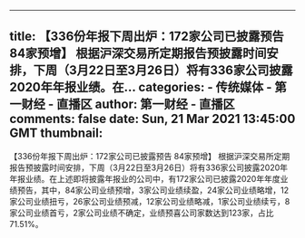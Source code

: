 
---
title: 【336份年报下周出炉：172家公司已披露预告 84家预增】 根据沪深交易所定期报告预披露时间安排，下周（3月22日至3月26日）将有336家公司披露2020年年报业绩。在...
categories: 
    - 传统媒体
    - 第一财经 - 直播区
author: 第一财经 - 直播区
comments: false
date: Sun, 21 Mar 2021 13:45:00 GMT
thumbnail: 
---

<div>   
【336份年报下周出炉：172家公司已披露预告 84家预增】 根据沪深交易所定期报告预披露时间安排，下周（3月22日至3月26日）将有336家公司披露2020年年报业绩。在上述即将披露年报业的公司中，有172家公司已披露2020年年度业绩预告，其中，84家公司业绩预增，3家公司业绩续盈，24家公司业绩略增，12家公司业绩扭亏，26家公司业绩预减，12家公司业绩略减，1家公司业绩续亏，8家公司业绩首亏，2家公司业绩不确定，业绩预喜公司家数达到123家，占比71.51%。  
</div>
            